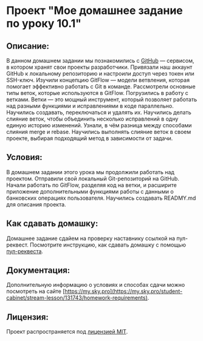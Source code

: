 # Проект "Мое домашнее задание по уроку 10.1"

## Описание:
В данном домашнем задании мы познакомились с [GitHub](https://github.com) — сервисом, в котором хранят свои проекты разработчики. Привязали наш аккаунт GitHub к локальному репозиторию и настроили доступ через токен или SSH-ключ.
Изучили концепцию GitFlow — модели ветвления, которая помогает эффективно работать с Git в команде. Рассмотрели основные типы веток, которые используются в GitFlow.
Погрузились в работу с ветками. Ветки — это мощный инструмент, который позволяет работать над разными функциями и исправлениями в коде параллельно. Научились создавать, переключаться и удалять их.
Научились делать слияние веток, чтобы объединить несколько исправлений в одну единую историю изменений. Узнали, в чём разница между способами слияния 
merge и rebase. Научились выполнять слияние веток в своем проекте, выбирая подходящий метод в зависимости от задачи.

## Условия:
В домашнем задании этого урока мы продолжили работать над проектом. Отправили свой локальный Git-репозиторий на GitHub. Начали работать по GitFlow, разделяя код на ветки, 
и расширите приложение дополнительными функциями работы с данными о банковских операциях пользователя. Научились создавать READMY.md для описания проекта.

## Как сдавать домашку:
Домашнее задание сдайем на проверку наставнику ссылкой на пул-реквест.
Посмотрите инструкцию, как сдавать домашку с помощью [пул-реквеста](https://my.sky.pro/student-cabinet/stream-lesson/131743/homework-requirements).


## Документация:
Дополнительную информацию о условиях и способах сдачи можно посмотреть на сайте [https://my.sky.pro](https://my.sky.pro/student-cabinet/stream-lesson/131743/homework-requirements).

## Лицензия:
Проект распространяется под [лицензией MIT](LICENSE).